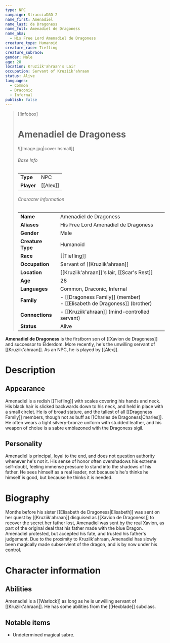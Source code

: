 ```yaml
---
type: NPC
campaign: StracciaD&D 2
name_first: Amenadiel
name_last: de Dragoness
name_full: Amenadiel de Dragoness
name_aka:
  - His Free Lord Amenadiel de Dragoness
creature_type: Humanoid
creature_race: Tiefling
creature_subrace: 
gender: Male
age: 28
location: Kruziik'ahraan's Lair
occupation: Servant of Kruziik'ahraan
status: Alive
languages:
  - Common
  - Draconic
  - Infernal
publish: false
---
```

> [!infobox]  
> # Amenadiel de Dragoness
> ![[Image.jpg|cover hsmall]]  
> ###### Base Info
> | | |  
> |---|---|  
> | **Type** | NPC |
> | **Player** | [[Alex]] |
> ###### Character Information  
> | | |  
> |---|---|  
> | **Name** | Amenadiel de Dragoness |
> | **Aliases** | His Free Lord Amenadiel de Dragoness |
> | **Gender** | Male | 
> | **Creature Type** | Humanoid |
> | **Race** | [[Tiefling]] |  
> | **Occupation** | Servant of [[Kruziik'ahraan]] |  
> | **Location** | [[Kruziik'ahraan]]'s lair, [[Scar's Rest]] |
> | **Age** | 28 |
> | **Languages** | Common, Draconic, Infernal |  
> | **Family** | - [[Dragoness Family]] (member)<br>- [[Elisabeth de Dragoness]] (brother) |
> | **Connections** | - [[Kruziik'ahraan]] (mind-controlled servant) |
> | **Status** | Alive |

**Amenadiel de Dragoness** is the firstborn son of [[Xavion de Dragoness]] and successor to Elderdom. More recently, he's the unwilling servant of [[Kruziik'ahraan]]. As an NPC, he is played by [[Alex]].
# Description
## Appearance
Amenadiel is a redish [[Tiefling]] with scales covering his hands and neck. His black hair is slicked backwards down to his neck, and held in place with a small circlet. He is of broad stature, and the tallest of all [[Dragoness Family]] members, though not as buff as [[Charles de Dragoness|Charles]].  He often wears a tight silvery-bronze uniform with studded leather, and his weapon of choise is a sabre emblazoned with the Dragoness sigil. 
## Personality
Amenadiel is principal, loyal to the end, and does not question authority whenever he's not it. His sense of honor often overshadows his extreme self-doubt, feeling immense pressure to stand into the shadows of his father. He sees himself as a real leader, not because's he's thinks he himself is good, but because he thinks it is needed. 
# Biography
Months before his sister [[Elisabeth de Dragoness|Elisabeth]] was sent on her quest by [[Kruziik'ahraan]] disguised as [[Xavion de Dragoness]] to recover the secret her father lost, Amenadiel was sent by the real Xavion, as part of the original deal that his father made with the blue Dragon. Amenadiel protested, but accepted his fate, and trusted his father's judgement. Due to the proximity to Kruziik'ahraan, Amenadiel has slowly been magically made subservient of the dragon, and is by now under his control.
# Character information
## Abilities
Amenadiel is a [[Warlock]] as long as he is unwilling servant of [[Kruziik'ahraan]]. He has some abilities from the [[Hexblade]] subclass.
## Notable items
- Undetermined magical sabre.
